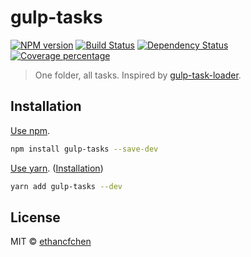# gulp-tasks

[![NPM version][npm-image]][npm-url]
[![Build Status][travis-image]][travis-url]
[![Dependency Status][daviddm-image]][daviddm-url]
[![Coverage percentage][coveralls-image]][coveralls-url]

> One folder, all tasks.
> Inspired by [gulp-task-loader][gulp-task-loader].

## Installation

[Use npm](https://docs.npmjs.com/cli/install).

```sh
npm install gulp-tasks --save-dev
```

[Use yarn](https://yarnpkg.com/en/docs/usage). ([Installation](https://yarnpkg.com/lang/en/docs/install/#mac-tab))

```sh
yarn add gulp-tasks --dev
```

## License

MIT © [ethancfchen](https://github.com/ethancfchen)

[npm-image]: https://badge.fury.io/js/gulp-tasks.svg
[npm-url]: https://npmjs.org/package/gulp-tasks
[travis-image]: https://travis-ci.org/ethancfchen/gulp-tasks.svg?branch=master
[travis-url]: https://travis-ci.org/ethancfchen/gulp-tasks
[daviddm-image]: https://david-dm.org/ethancfchen/gulp-tasks.svg?theme=shields.io
[daviddm-url]: https://david-dm.org/ethancfchen/gulp-tasks
[coveralls-image]: https://coveralls.io/repos/ethancfchen/gulp-tasks/badge.svg
[coveralls-url]: https://coveralls.io/r/ethancfchen/gulp-tasks

[gulp]: http://gulpjs.com/
[gulp-task-loader]: https://github.com/hontas/gulp-task-loader/
